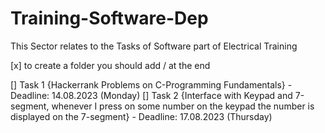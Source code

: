 # Training-Software-Dep
This Sector relates to the Tasks of Software part of Electrical Training 

[x] to create a folder you should add / at the end 

[] Task 1 {Hackerrank Problems on C-Programming Fundamentals} - Deadline: 14.08.2023 (Monday) 
[] Task 2 {Interface with Keypad and 7-segment, whenever I press on some number on the keypad the number is displayed on the 7-segment} - Deadline: 17.08.2023 (Thursday) 
